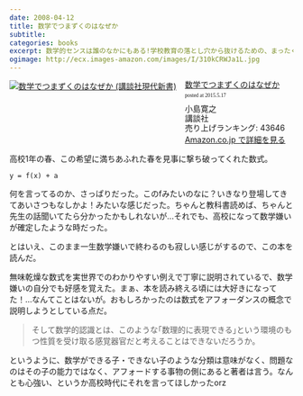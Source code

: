 ```yaml
---
date: 2008-04-12
title: 数学でつまずくのはなぜか
subtitle:
categories: books
excerpt: 数学的センスは誰のなかにもある!学校教育の落とし穴から抜けるための、まったくユニークな伝授法。
ogimage: http://ecx.images-amazon.com/images/I/310kCRWJa1L.jpg
---
```


<div class="azlink-box"><div class="azlink-image" style="float:left"><a href="http://www.amazon.co.jp/exec/obidos/ASIN/B00DKX4JDI/warikiru-22/" name="azlinklink" target="_blank"><img src="http://ecx.images-amazon.com/images/I/310kCRWJa1L._SL160_.jpg" alt="数学でつまずくのはなぜか (講談社現代新書)" style="border:none" /></a></div><div class="azlink-info" style="float:left;margin-left:15px;line-height:120%"><div class="azlink-name" style="margin-bottom:10px;line-height:120%"><a href="http://www.amazon.co.jp/exec/obidos/ASIN/B00DKX4JDI/warikiru-22/" name="azlinklink" target="_blank">数学でつまずくのはなぜか</a><div class="azlink-powered-date" style="font-size:7pt;margin-top:5px;font-family:verdana;line-height:120%">posted at 2015.5.17</div></div><div class="azlink-detail">小島寛之<br />講談社<br />売り上げランキング: 43646<br /></div><div class="azlink-link" style="margin-top:5px"><a href="http://www.amazon.co.jp/exec/obidos/ASIN/B00DKX4JDI/warikiru-22/" target="_blank">Amazon.co.jp で詳細を見る</a></div></div><div class="azlink-footer" style="clear:left"></div></div>

高校1年の春、この希望に満ちあふれた春を見事に撃ち破ってくれた数式。

```
y = f(x) + a
```

何を言ってるのか、さっぱりだった。このfみたいのなに？いきなり登場してきてあいさつもなしかよ！みたいな感じだった。ちゃんと教科書読めば、ちゃんと先生の話聞いてたら分かったかもしれないが...それでも、高校になって数学嫌いが確定したような時だった。

とはいえ、このまま一生数学嫌いで終わるのも寂しい感じがするので、この本を読んだ。

無味乾燥な数式を実世界でのわかりやすい例えで丁寧に説明されているで、数学嫌いの自分でも好感を覚えた。まぁ、本を読み終える頃には大好きになってた！…なんてことはないが。おもしろかったのは数式をアフォーダンスの概念で説明しようとしている点だ。

> そして数学的認識とは、このような｢数理的に表現できる｣という環境のもつ性質を受け取る感覚器官だと考えることはできないだろうか。

というように、数学ができる子・できない子のような分類は意味がなく、問題なのはその子の能力ではなく、アフォードする事物の側にあると著者は言う。なんとも心強い、というか高校時代にそれを言ってほしかったorz
